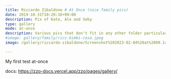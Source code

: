 ```yaml
---
title: Riccardo Zibaldone # At Once (nice family pics)
date: 2019-10-31T10:20:16+09:00
description: Pix of Kate, Ale and Seby
type: gallery
mode: at-once
description: Various pics that don't fit in any other folder particularly..
#image: gallery/family/ricc-bimbi-casa.jpeg
image: /gallery/riccardo-zibaldone/Screenshot%202023-02-04%20at%2009.14.27.png

---
```


My first test at-once

docs: https://zzo-docs.vercel.app/zzo/pages/gallery/
